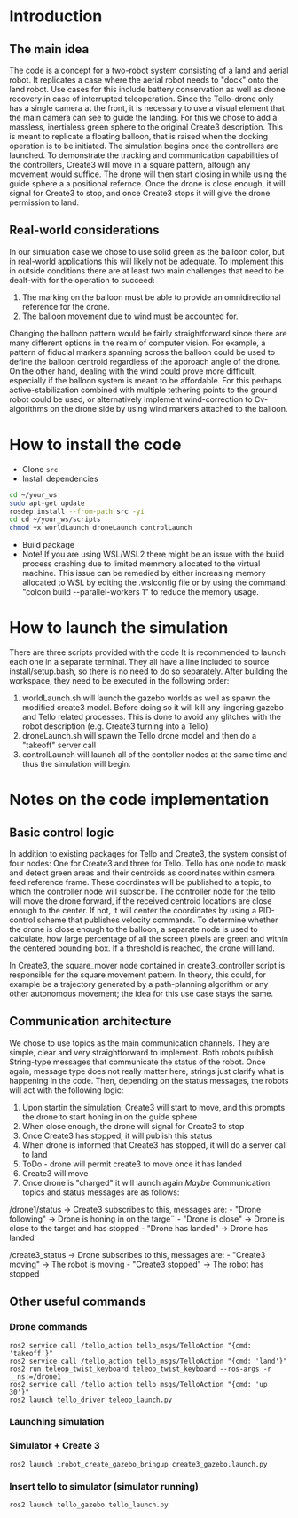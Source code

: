 # Introduction

## The main idea

The code is a concept for a two-robot system consisting of a land and aerial robot. It replicates a case where the aerial robot needs to "dock" onto the land robot. Use cases for this include battery conservation as well as drone recovery in case of interrupted teleoperation. Since the Tello-drone only has a single camera at the front, it is necessary to use a visual element that the main camera can see to guide the landing. For this we chose to add a massless, inertialess green sphere to the original Create3 description. This is meant to replicate a floating balloon, that is raised when the docking operation is to be initiated. 
The simulation begins once the controllers are launched. To demonstrate the tracking and communication capabilities of the controllers, Create3 will move in a square pattern, altough any movement would suffice. The drone will then start closing in while using the guide sphere a a positional refernce. Once the drone is close enough, it will signal for Create3 to stop, and once Create3 stops it will give the drone permission to land. 

## Real-world considerations

In our simulation case we chose to use solid green as the balloon color, but in real-world applications this will likely not be adequate. To implement this in outside conditions there are at least two main challenges that need to be dealt-with for the operation to succeed: 

1. The marking on the balloon must be able to provide an omnidirectional reference for the drone.
2. The balloon movement due to wind must be accounted for. 

Changing the balloon pattern would be fairly straightforward since there are many different options in the realm of computer vision. For example, a pattern of fiducial markers spanning across the balloon could be used to define the balloon centroid regardless of the approach angle of the drone. On the other hand, dealing with the wind could prove more difficult, especially if the balloon system is meant to be affordable. For this perhaps active-stabilization combined with multiple tethering points to the ground robot could be used, or alternatively implement wind-correction to Cv-algorithms on the drone side by using wind markers attached to the balloon. 

# How to install the code

- Clone `src`
- Install dependencies

```bash
cd ~/your_ws
sudo apt-get update
rosdep install --from-path src -yi
cd cd ~/your_ws/scripts 
chmod +x worldLaunch droneLaunch controlLaunch
```
- Build package 
- Note! If you are using WSL/WSL2 there might be an issue with the build process crashing due to limited memmory allocated to the virtual machine. This issue can be remedied by either increasing memory allocated to WSL by editing the .wslconfig file or by using the command: "colcon build --parallel-workers 1" to reduce the memory usage. 

# How to launch the simulation

There are three scripts provided with the code It is recommended to launch each one in a separate terminal. They all have a line included to source install/setup.bash, so there is no need to do so separately. After building the workspace, they need to be executed in the following order:

1. worldLaunch.sh will launch the gazebo worlds as well as spawn the modified create3 model. Before doing so it will kill any lingering gazebo and Tello related processes. This is done to avoid any glitches with the robot description (e.g. Create3 turning into a Tello)
2. droneLaunch.sh will spawn the Tello drone model and then do a "takeoff" server call
3. controlLaunch will launch all of the contoller nodes at the same time and thus the simulation will begin. 

# Notes on the code implementation

## Basic control logic

In addition to existing packages for Tello and Create3, the system consist of four nodes: One for Create3 and three for Tello. 
Tello has one node to mask and detect green areas and their centroids as coordinates within camera feed reference frame. These coordinates will be published to a topic, to which the controller node will subscribe. The controller node for the tello will move the drone forward, if the received centroid locations are close enough to the center. If not, it will center the coordinates by using a PID-control scheme that publishes velocity commands. To determine whether the drone is close enough to the balloon, a separate node is used to calculate, how large percentage of all the screen pixels are green and within the centered bounding box. If a threshold is reached, the drone will land. 

In Create3, the square_mover node contained in create3_controller script is responsible for the square movement pattern. In theory, this could, for example be a trajectory generated by a path-planning algorithm or any other autonomous movement; the idea for this use case stays the same. 

## Communication architecture

We chose to use topics as the main communication channels. They are simple, clear and very straightforward to implement. Both robots publish String-type messages that communicate the status of the robot. Once again, message type does not really matter here, strings just clarify what is happening in the code. Then, depending on the status messages, the robots will act with the following logic: 


1. Upon startin the simulation, Create3 will start to move, and this prompts the drone to start honing in on the guide sphere
2. When close enough, the drone will signal for Create3 to stop
3. Once Create3 has stopped, it will publish this status
4. When drone is informed that Create3 has stopped, it will do a server call to land
5. ToDo - drone will permit create3 to move once it has landed
6. Create3 will move
7. Once drone is "charged" it will launch again *Maybe* 
Communication topics and status messages are as follows:

/drone1/status -> Create3 subscribes to this, messages are:
    - "Drone following" -> Drone is honing in on the targe¨
    - "Drone is close" -> Drone is close to the target and has stopped
    - "Drone has landed" -> Drone has landed

/create3_status  -> Drone subscribes to this, messages are: 
    - "Create3 moving" -> The robot is moving
    - "Create3 stopped" -> The robot has stopped 

## Other useful commands

### Drone commands  
`ros2 service call /tello_action tello_msgs/TelloAction "{cmd: 'takeoff'}"`  
`ros2 service call /tello_action tello_msgs/TelloAction "{cmd: 'land'}"`  
`ros2 run teleop_twist_keyboard teleop_twist_keyboard --ros-args -r __ns:=/drone1`  
`ros2 service call /tello_action tello_msgs/TelloAction "{cmd: 'up 30'}"`  
`ros2 launch tello_driver teleop_launch.py`

### Launching simulation

### Simulator + Create 3
`ros2 launch irobot_create_gazebo_bringup create3_gazebo.launch.py`

### Insert tello to simulator (simulator running)
`ros2 launch tello_gazebo tello_launch.py`


